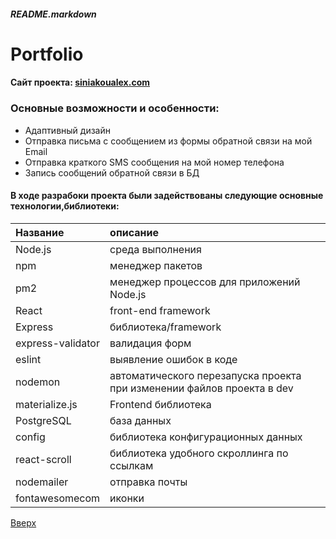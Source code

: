 <a id="anchor"></a>
##### README.markdown

Portfolio
=============

#### Сайт проекта: [siniakoualex.com](https://siniakoualex.com/)

### **Основные возможности и особенности:**

* Адаптивный дизайн
* Отправка письма с сообщением из формы обратной связи на мой Email
* Отправка краткого SMS сообщения на мой номер телефона
* Запись сообщений обратной связи в БД

#### В ходе разрабоки проекта были задействованы следующие основные технологии,библиотеки:

Название | описание
:----|:---------
Node.js| среда выполнения
npm | менеджер пакетов
pm2 | менеджер процессов для приложений Node.js
React | front-end framework
Express | библиотека/framework
express-validator |  валидация форм
eslint | выявление ошибок в коде
nodemon |  автоматического перезапуска проекта при изменении файлов проекта в dev
materialize.js | Frontend библиотека
PostgreSQL | база данных
config | библиотека конфигурационных данных
react-scroll | библиотека удобного скроллинга по ссылкам
nodemailer | отправка почты
fontawesomecom | иконки

[Вверх](#anchor)
